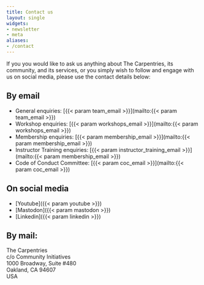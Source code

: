 ```yaml
---
title: Contact us
layout: single
widgets:
- newsletter
- meta
aliases:
- /contact
---
```


If you you would like to ask us anything about The Carpentries, its community, and its services, or you simply wish to follow and engage with us on social media, please use the contact details below:

## By email 

* General enquiries: [{{< param team_email >}}](mailto:{{< param team_email >}})
* Workshop enquiries: [{{< param workshops_email >}}](mailto:{{< param workshops_email >}})
* Membership enquiries: [{{< param membership_email >}}](mailto:{{< param membership_email >}})
* Instructor Training enquiries: [{{< param instructor_training_email >}}](mailto:{{< param membership_email >}})
* Code of Conduct Committee: [{{< param coc_email >}}](mailto:{{< param coc_email >}})

## On social media

* [Youtube]({{< param youtube >}})
* [Mastodon]({{< param mastodon >}})
* [Linkedin]({{< param linkedin >}})


## By mail:

The Carpentries\
c/o Community Initiatives\
1000 Broadway, Suite #480\
Oakland, CA 94607\
USA
